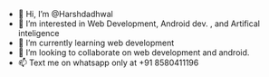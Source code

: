 - 👋 Hi, I’m @Harshdadhwal
- 👀 I’m interested in Web Development, Android dev. , and Artifical inteligence
- 🌱 I’m currently learning web development 
- 💞️ I’m looking to collaborate on web development and android.
- 📫 Text me on whatsapp only  at +91 8580411196 

<!---
Harshdadhwal/Harshdadhwal is a ✨ special ✨ repository because its `README.md` (this file) appears on your GitHub profile.
You can click the Preview link to take a look at your changes.
--->
